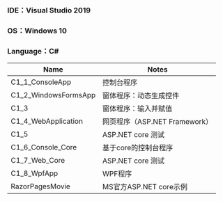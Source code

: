 ### IDE：Visual Studio 2019
### OS：Windows 10
### Language：C#

Name | Notes 
-|-
C1_1_ConsoleApp	      | 控制台程序
C1_2_WindowsFormsApp  | 窗体程序：动态生成控件
C1_3	                | 窗体程序：输入并赋值
C1_4_WebApplication	  | 网页程序（ASP.NET Framework）
C1_5	                | ASP.NET core 测试
C1_6_Console_Core	    | 基于core的控制台程序
C1_7_Web_Core	        | ASP.NET core 测试
C1_8_WpfApp           | WPF程序
RazorPagesMovie       | MS官方ASP.NET core示例
